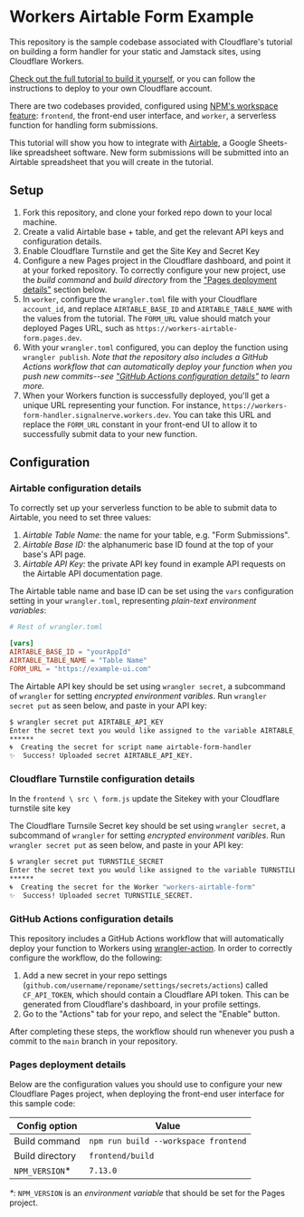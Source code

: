 # Workers Airtable Form Example

This repository is the sample codebase associated with Cloudflare's tutorial on building a form handler for your static and Jamstack sites, using Cloudflare Workers.

[Check out the full tutorial to build it yourself](), or you can follow the instructions to deploy to your own Cloudflare account.

There are two codebases provided, configured using [NPM's workspace feature](https://docs.npmjs.com/cli/v7/using-npm/workspaces): `frontend`, the front-end user interface, and `worker`, a serverless function for handling form submissions.

This tutorial will show you how to integrate with [Airtable](https://airtable.com/), a Google Sheets-like spreadsheet software. New form submissions will be submitted into an Airtable spreadsheet that you will create in the tutorial.

## Setup

1. Fork this repository, and clone your forked repo down to your local machine.
2. Create a valid Airtable base + table, and get the relevant API keys and configuration details.
3. Enable Cloudflare Turnstile and get the Site Key and Secret Key
4. Configure a new Pages project in the Cloudflare dashboard, and point it at your forked repository. To correctly configure your new project, use the _build command_ and _build directory_ from the ["Pages deployment details"](#pages-deployment-details) section below.
5. In `worker`, configure the `wrangler.toml` file with your Cloudflare `account_id`, and replace `AIRTABLE_BASE_ID` and `AIRTABLE_TABLE_NAME` with the values from the tutorial. The `FORM_URL` value should match your deployed Pages URL, such as `https://workers-airtable-form.pages.dev`.
5. With your `wrangler.toml` configured, you can deploy the function using `wrangler publish`. _Note that the repository also includes a GitHub Actions workflow that can automatically deploy your function when you push new commits--see ["GitHub Actions configuration details"](#github-actions-configuration-details) to learn more._
6. When your Workers function is successfully deployed, you'll get a unique URL representing your function. For instance, `https://workers-form-handler.signalnerve.workers.dev`. You can take this URL and replace the `FORM_URL` constant in your front-end UI to allow it to successfully submit data to your new function.

## Configuration

### Airtable configuration details

To correctly set up your serverless function to be able to submit data to Airtable, you need to set three values:

1. _Airtable Table Name:_ the name for your table, e.g. "Form Submissions".
2. _Airtable Base ID:_ the alphanumeric base ID found at the top of your base's API page.
3. _Airtable API Key:_ the private API key found in example API requests on the Airtable API documentation page.

The Airtable table name and base ID can be set using the `vars` configuration setting in your `wrangler.toml`, representing _plain-text environment variables_:

```toml
# Rest of wrangler.toml

[vars]
AIRTABLE_BASE_ID = "yourAppId"
AIRTABLE_TABLE_NAME = "Table Name"
FORM_URL = "https://example-ui.com"
```

The Airtable API key should be set using `wrangler secret`, a subcommand of `wrangler` for setting _encrypted environment varibles_. Run `wrangler secret put` as seen below, and paste in your API key:

```sh
$ wrangler secret put AIRTABLE_API_KEY
Enter the secret text you would like assigned to the variable AIRTABLE_API_KEY on the script named airtable-form-handler:
******
🌀  Creating the secret for script name airtable-form-handler
✨  Success! Uploaded secret AIRTABLE_API_KEY.
```

### Cloudflare Turnstile configuration details

In the `frontend \ src \ form.js` update the Sitekey with your Cloudflare turnstile site key

The Cloudflare Turnsile Secret key should be set using `wrangler secret`, a subcommand of `wrangler` for setting _encrypted environment varibles_. Run `wrangler secret put` as seen below, and paste in your API key:

```sh
$ wrangler secret put TURNSTILE_SECRET
Enter the secret text you would like assigned to the variable TURNSTILE_SECRET :
******
🌀  Creating the secret for the Worker "workers-airtable-form" 
✨  Success! Uploaded secret TURNSTILE_SECRET.
```


### GitHub Actions configuration details

This repository includes a GitHub Actions workflow that will automatically deploy your function to Workers using [wrangler-action](https://github.com/cloudflare/wrangler-action). In order to correctly configure the workflow, do the following:

1. Add a new secret in your repo settings (`github.com/username/reponame/settings/secrets/actions`) called `CF_API_TOKEN`, which should contain a Cloudflare API token. This can be generated from Cloudflare's dashboard, in your profile settings.
2. Go to the "Actions" tab for your repo, and select the "Enable" button.

After completing these steps, the workflow should run whenever you push a commit to the `main` branch in your repository.

### Pages deployment details

Below are the configuration values you should use to configure your new Cloudflare Pages project, when deploying the front-end user interface for this sample code:

| Config option   | Value                                |
| --------------- | ------------------------------------ |
| Build command   | `npm run build --workspace frontend` |
| Build directory | `frontend/build`                     |
| `NPM_VERSION`*  | `7.13.0`                             |

_*_: `NPM_VERSION` is an _environment variable_ that should be set for the Pages project.
